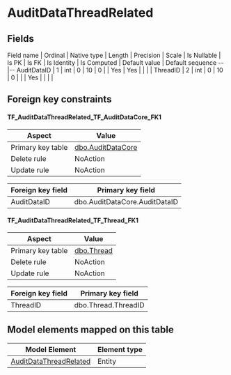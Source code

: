 ﻿AuditDataThreadRelated
============

## Fields

Field name | Ordinal | Native type | Length | Precision | Scale | Is Nullable | Is PK | Is FK | Is Identity | Is Computed  | Default value | Default sequence
--|--
AuditDataID | 1 | int | 0 | 10 | 0 |  | Yes | Yes |  |  |  | 
ThreadID | 2 | int | 0 | 10 | 0 |  |  | Yes |  |  |  | 

## Foreign key constraints

#### TF_AuditDataThreadRelated_TF_AuditDataCore_FK1

Aspect | Value
--|--
Primary key table | [dbo.AuditDataCore](../dbo/AuditDataCore.htm)
Delete rule | NoAction
Update rule | NoAction 

Foreign key field | Primary key field
--|--
AuditDataID | dbo.AuditDataCore.AuditDataID

#### TF_AuditDataThreadRelated_TF_Thread_FK1

Aspect | Value
--|--
Primary key table | [dbo.Thread](../dbo/Thread.htm)
Delete rule | NoAction
Update rule | NoAction 

Foreign key field | Primary key field
--|--
ThreadID | dbo.Thread.ThreadID

## Model elements mapped on this table

Model Element | Element type
--|--
[AuditDataThreadRelated](../../../EntityModel/_DefaultGroup/Entities/AuditDataThreadRelated.htm) | Entity
